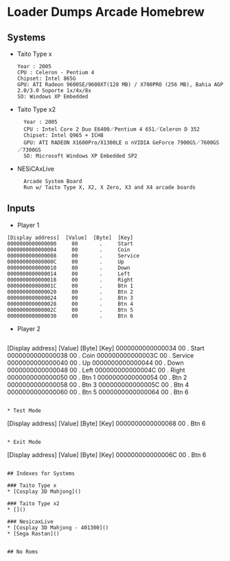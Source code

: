 # Loader Dumps Arcade Homebrew

## Systems
 
 * Taito Type x
    ```
    Year : 2005
    CPU : Celeron - Pentium 4
    Chipset: Intel 865G
    GPU: ATI Radeon 9600SE/9600XT(128 MB) / X700PRO (256 MB), Bahia AGP 2.0/3.0 Soporte 1x/4x/8x
    SO: Windows XP Embedded
    ```
    
* Taito Type x2
  ```
    Year : 2005
    CPU : Intel Core 2 Duo E6400／Pentium 4 651／Celeron D 352
    Chipset: Intel Q965 + ICH8
    GPU: ATI RADEON X1600Pro/X1300LE o nVIDIA GeForce 7900GS／7600GS／7300GS
    SO: Microsoft Windows XP Embedded SP2
  ```

* NESiCAxLive
  ```
    Arcade System Board
    Run w/ Taito Type X, X2, X Zero, X3 and X4 arcade boards
  ```
  

## Inputs 
 
 * Player 1
 ```
 [Display address]  [Value]  [Byte]  [Key]
 0000000000000000     00       .     Start
 0000000000000004     00       .     Coin
 0000000000000008     00       .     Service
 000000000000000C     00       .     Up
 0000000000000010     00       .     Down
 0000000000000014     00       .     Left
 0000000000000018     00       .     Right
 000000000000001C     00       .     Btn 1
 0000000000000020     00       .     Btn 2
 0000000000000024     00       .     Btn 3
 0000000000000028     00       .     Btn 4
 000000000000002C     00       .     Btn 5 
 0000000000000030     00       .     Btn 6
  ```
    
* Player 2
  ```
 [Display address]  [Value]  [Byte]  [Key] 
 0000000000000034     00       .     Start
 0000000000000038     00       .     Coin
 000000000000003C     00       .     Service
 0000000000000040     00       .     Up
 0000000000000044     00       .     Down
 0000000000000048     00       .     Left
 000000000000004C     00       .     Right
 0000000000000050     00       .     Btn 1
 0000000000000054     00       .     Btn 2
 0000000000000058     00       .     Btn 3
 000000000000005C     00       .     Btn 4
 0000000000000060     00       .     Btn 5 
 0000000000000064     00       .     Btn 6
  ```

* Test Mode
  ```
 [Display address]  [Value]  [Byte]  [Key]
 0000000000000068     00       .     Btn 6
  ```
  
  * Exit Mode
  ```
 [Display address]  [Value]  [Byte]  [Key]
 000000000000006C     00       .     Btn 6
  ```
  
## Indexes for Systems

### Taito Type x
* [Cosplay 3D Mahjong]()

### Taito Type x2
* []()

### NesicaxLive
* [Cosplay 3D Mahjong - 401300]()
* [Sega Rastan]()


## No Roms
